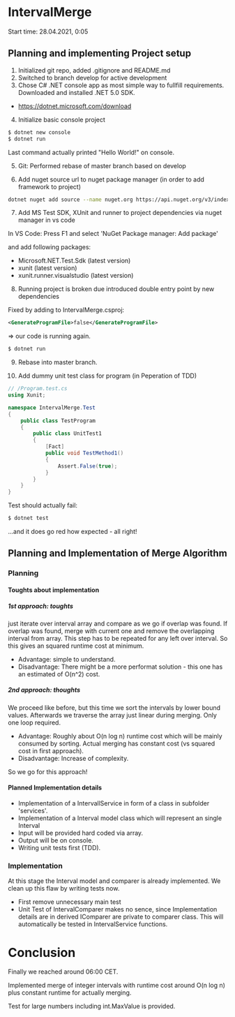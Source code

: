 # IntervalMerge

Start time: 28.04.2021, 0:05

## Planning and implementing Project setup

1. Initialized git repo, added .gitignore and README.md
2. Switched to branch develop for active development
3. Chose C# .NET console app as most simple way to fullfill requirements. Downloaded and installed .NET 5.0 SDK.

- https://dotnet.microsoft.com/download

4. Initialize basic console project

```sh
$ dotnet new console
$ dotnet run
```

Last command actually printed "Hello World!" on console.

5. Git: Performed rebase of master branch based on develop

6. Add nuget source url to nuget package manager (in order to add framework to project)

```sh
dotnet nuget add source --name nuget.org https://api.nuget.org/v3/index.json
```
7. Add MS Test SDK, XUnit and runner to project dependencies via nuget manager in vs code

In VS Code: Press F1 and select 'NuGet Package manager: Add package'

and add following packages:

- Microsoft.NET.Test.Sdk (latest version)
- xunit (latest version)
- xunit.runner.visualstudio (latest version)

8. Running project is broken due introduced double entry point by new dependencies

Fixed by adding to IntervalMerge.csproj:

```xml
<GenerateProgramFile>false</GenerateProgramFile>
```
=> our code is running again.

```sh
$ dotnet run
```

9. Rebase into master branch.

10. Add dummy unit test class for program (in Peperation of TDD)

```cs
// /Program.test.cs
using Xunit;

namespace IntervalMerge.Test
{
    public class TestProgram
    {
        public class UnitTest1
        {
            [Fact]
            public void TestMethod1()
            {
                Assert.False(true);
            }
        }
    }
}
```

Test should actually fail:

```sh
$ dotnet test
```

...and it does go red how expected - all right!

## Planning and Implementation of Merge Algorithm

### Planning

#### Toughts about implementation

##### 1st approach: toughts

just iterate over interval array and compare as we go if overlap was found. If overlap was found, merge with current one and remove the overlapping interval from array. This step has to be repeated for any left over interval. So this gives an squared runtime cost at minimum.

- Advantage: simple to understand.
- Disadvantage: There might be a more performat solution - this one has an estimated of O(n^2) cost.

##### 2nd approach: thoughts

We proceed like before, but this time we sort the intervals by lower bound values. Afterwards we traverse the array just linear during merging. Only one loop required.

- Advantage: Roughly about O(n log n) runtime cost which will be mainly consumed by sorting. Actual merging has constant cost (vs squared cost in first approach).
- Disadvantage: Increase of complexity.

So we go for this approach!

#### Planned Implementation details

- Implementation of a IntervallService in form of a class in subfolder 'services'.
- Implementation of a Interval model class which will represent an single Interval
- Input will be provided hard coded via array.
- Output will be on console.
- Writing unit tests first (TDD).


### Implementation

At this stage the Interval model and comparer is already implemented. We clean up this flaw by writing tests now.

- First remove unnecessary main test
- Unit Test of IntervalComparer makes no sence, since Implementation details are in derived IComparer are private to comparer class. This will automatically be tested in IntervalService functions.

# Conclusion

Finally we reached around 06:00 CET.

Implemented merge of integer intervals with runtime cost around O(n log n) plus constant runtime for actually merging.

Test for large numbers including int.MaxValue is provided.
